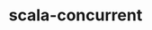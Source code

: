 ---
title: scala-concurrent
registryType: instrumentation
tags:
  - opentracing
  
  - Scala
  
repo: https://github.com/opentracing-contrib/scala-concurrent
license: Apache License 2.0
description: OpenTracing instrumentation for scala.concurrent package
authors: OpenTracing Contributors
otVersion: latest
---